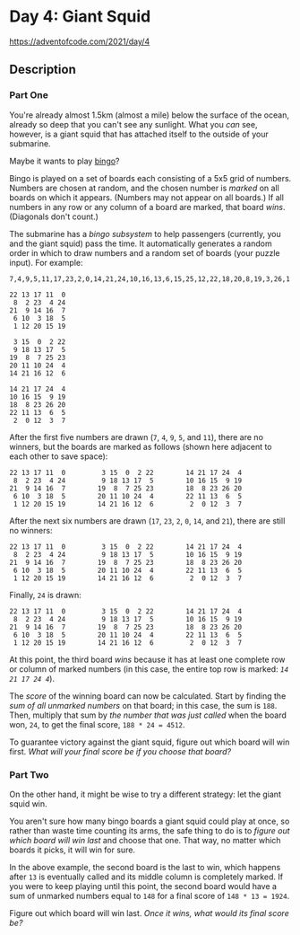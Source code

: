 # Day 4: Giant Squid

<https://adventofcode.com/2021/day/4>

## Description

### Part One

You're already almost 1.5km (almost a mile) below the surface of the ocean,
already so deep that you can't see any sunlight. What you *can* see, however, is
a giant squid that has attached itself to the outside of your submarine.

Maybe it wants to play
[bingo](https://en.wikipedia.org/wiki/Bingo_(American_version))?

Bingo is played on a set of boards each consisting of a 5x5 grid of numbers.
Numbers are chosen at random, and the chosen number is *marked* on all boards on
which it appears. (Numbers may not appear on all boards.) If all numbers in any
row or any column of a board are marked, that board *wins*. (Diagonals don't
count.)

The submarine has a *bingo subsystem* to help passengers (currently, you and the
giant squid) pass the time. It automatically generates a random order in which
to draw numbers and a random set of boards (your puzzle input). For example:

    7,4,9,5,11,17,23,2,0,14,21,24,10,16,13,6,15,25,12,22,18,20,8,19,3,26,1

    22 13 17 11  0
     8  2 23  4 24
    21  9 14 16  7
     6 10  3 18  5
     1 12 20 15 19

     3 15  0  2 22
     9 18 13 17  5
    19  8  7 25 23
    20 11 10 24  4
    14 21 16 12  6

    14 21 17 24  4
    10 16 15  9 19
    18  8 23 26 20
    22 11 13  6  5
     2  0 12  3  7

After the first five numbers are drawn (`7`, `4`, `9`, `5`, and `11`), there are
no winners, but the boards are marked as follows (shown here adjacent to each
other to save space):

    22 13 17 11  0         3 15  0  2 22        14 21 17 24  4
     8  2 23  4 24         9 18 13 17  5        10 16 15  9 19
    21  9 14 16  7        19  8  7 25 23        18  8 23 26 20
     6 10  3 18  5        20 11 10 24  4        22 11 13  6  5
     1 12 20 15 19        14 21 16 12  6         2  0 12  3  7

After the next six numbers are drawn (`17`, `23`, `2`, `0`, `14`, and `21`),
there are still no winners:

    22 13 17 11  0         3 15  0  2 22        14 21 17 24  4
     8  2 23  4 24         9 18 13 17  5        10 16 15  9 19
    21  9 14 16  7        19  8  7 25 23        18  8 23 26 20
     6 10  3 18  5        20 11 10 24  4        22 11 13  6  5
     1 12 20 15 19        14 21 16 12  6         2  0 12  3  7

Finally, `24` is drawn:

    22 13 17 11  0         3 15  0  2 22        14 21 17 24  4
     8  2 23  4 24         9 18 13 17  5        10 16 15  9 19
    21  9 14 16  7        19  8  7 25 23        18  8 23 26 20
     6 10  3 18  5        20 11 10 24  4        22 11 13  6  5
     1 12 20 15 19        14 21 16 12  6         2  0 12  3  7

At this point, the third board *wins* because it has at least one complete row
or column of marked numbers (in this case, the entire top row is marked:
*`14 21 17 24 4`*).

The *score* of the winning board can now be calculated. Start by finding the
*sum of all unmarked numbers* on that board; in this case, the sum is `188`.
Then, multiply that sum by *the number that was just called* when the board won,
`24`, to get the final score, `188 * 24 = 4512`.

To guarantee victory against the giant squid, figure out which board will win
first. *What will your final score be if you choose that board?*

### Part Two

On the other hand, it might be wise to try a different strategy: let the giant
squid win.

You aren't sure how many bingo boards a giant squid could play at once, so
rather than waste time counting its arms, the safe thing to do is to *figure out
which board will win last* and choose that one. That way, no matter which boards
it picks, it will win for sure.

In the above example, the second board is the last to win, which happens after
`13` is eventually called and its middle column is completely marked. If you
were to keep playing until this point, the second board would have a sum of
unmarked numbers equal to `148` for a final score of `148 * 13 = 1924`.

Figure out which board will win last. *Once it wins, what would its final score
be?*
